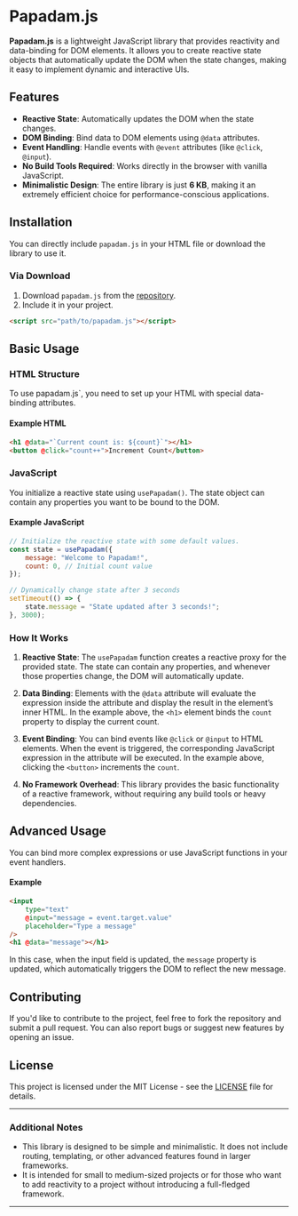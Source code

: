 # Papadam.js

**Papadam.js** is a lightweight JavaScript library that provides reactivity and data-binding for DOM elements. It allows you to create reactive state objects that automatically update the DOM when the state changes, making it easy to implement dynamic and interactive UIs.

## Features

-   **Reactive State**: Automatically updates the DOM when the state changes.
-   **DOM Binding**: Bind data to DOM elements using `@data` attributes.
-   **Event Handling**: Handle events with `@event` attributes (like `@click`, `@input`).
-   **No Build Tools Required**: Works directly in the browser with vanilla JavaScript.
- **Minimalistic Design**: The entire library is just **6 KB**, making it an extremely efficient choice for performance-conscious applications.

## Installation

You can directly include `papadam.js` in your HTML file or download the library to use it.


### Via Download

1. Download `papadam.js` from the [repository](https://github.com/furqaaan/papadam.js).
2. Include it in your project.

```html
<script src="path/to/papadam.js"></script>
```

## Basic Usage

### HTML Structure

To use papadam.js`, you need to set up your HTML with special data-binding attributes.

#### Example HTML

```html
<h1 @data="`Current count is: ${count}`"></h1>
<button @click="count++">Increment Count</button>
```

### JavaScript

You initialize a reactive state using `usePapadam()`. The state object can contain any properties you want to be bound to the DOM.

#### Example JavaScript

```javascript
// Initialize the reactive state with some default values.
const state = usePapadam({
    message: "Welcome to Papadam!",
    count: 0, // Initial count value
});

// Dynamically change state after 3 seconds
setTimeout(() => {
    state.message = "State updated after 3 seconds!";
}, 3000);
```

### How It Works

1. **Reactive State**: The `usePapadam` function creates a reactive proxy for the provided state. The state can contain any properties, and whenever those properties change, the DOM will automatically update.
2. **Data Binding**: Elements with the `@data` attribute will evaluate the expression inside the attribute and display the result in the element’s inner HTML. In the example above, the `<h1>` element binds the `count` property to display the current count.

3. **Event Binding**: You can bind events like `@click` or `@input` to HTML elements. When the event is triggered, the corresponding JavaScript expression in the attribute will be executed. In the example above, clicking the `<button>` increments the `count`.

4. **No Framework Overhead**: This library provides the basic functionality of a reactive framework, without requiring any build tools or heavy dependencies.

## Advanced Usage

You can bind more complex expressions or use JavaScript functions in your event handlers.

#### Example

```html
<input
    type="text"
    @input="message = event.target.value"
    placeholder="Type a message"
/>
<h1 @data="message"></h1>
```

In this case, when the input field is updated, the `message` property is updated, which automatically triggers the DOM to reflect the new message.

## Contributing

If you'd like to contribute to the project, feel free to fork the repository and submit a pull request. You can also report bugs or suggest new features by opening an issue.

## License

This project is licensed under the MIT License - see the [LICENSE](https://github.com/Furqaaan/papadam/blob/master/LICENSE) file for details.

---

### Additional Notes

-   This library is designed to be simple and minimalistic. It does not include routing, templating, or other advanced features found in larger frameworks.
-   It is intended for small to medium-sized projects or for those who want to add reactivity to a project without introducing a full-fledged framework.

---
